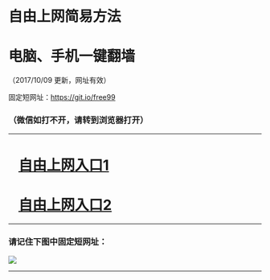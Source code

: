 ﻿# 自由上网简易方法

# 电脑、手机一键翻墙

（2017/10/09 更新，网址有效）

固定短网址：https://git.io/free99

### （微信如打不开，请转到浏览器打开）


***





# &nbsp;&nbsp; <a href="http://ft1893820593.fwq-tz-1001.info/fwqtz01.html?t=100900111717 " target="_blank">自由上网入口1</a>
# &nbsp;&nbsp; <a href="http://ft3054425770.fwq-tz-1002.info/fwqtz02.html?t=100900111664 " target="_blank">自由上网入口2</a>
***

### 请记住下图中固定短网址：

<img src="https://s3-us-west-2.amazonaws.com/fwq-1001/yjfq-20170905okok.png" /> 


***

